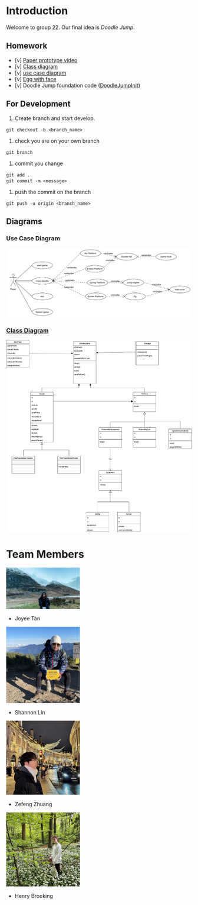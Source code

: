 # Introduction

Welcome to group 22. Our final idea is *Doodle Jump*.

## Homework
- [v] [Paper prototype video](./static/IMG_0837.MOV)
- [v] [Class diagram](./static/DoodleJump_class_diagram.png)
- [v] [use case diagram](./static/Basic_Doodle_use_case_diagram.png)
- [v] [Egg with face](./EggWithFace)
- [v] Doodle Jump foundation code ([DoodleJumpInit](./DoodleJumpInit/))
  
## For Development
1. Create branch and start develop.
```
git checkout -b <branch_name>
```

1. check you are on your own branch
```
git branch
```

1. commit you change
```
git add .
git commit -m <message>
```

1. push the commit on the branch
```
git push -u origin <branch_name>
```

## Diagrams
### Use Case Diagram
![Class Diagram](static/Basic_Doodle_use_case_diagram.png)

### [Class Diagram](https://app.diagrams.net/#G1eO5WRYrhPcYVJps2LNeKAyVoR5l_IiGF)
![Class Diagram](static/DoodleJump_class_diagram.png)


# Team Members
<img src="./static/Joyee_swe.JPG" width="200" height=auto>

- Joyee Tan

<!-- ![Shannon](Shannon_Lin.jpeg) -->
<img src="./static/Shannon_Lin.jpeg" width="200" height=auto>

- Shannon Lin

<!-- ![Zefeng](Zefeng_Zhuang.jpg) -->
<img src="./static/Zefeng_Zhuang.jpg" width="200" height=auto>

- Zefeng Zhuang

<img src="./static/Henry.jpg" width="200" height=auto>

- Henry Brooking

